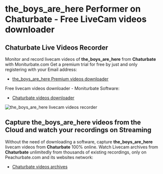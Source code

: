 # the_boys_are_here Performer on Chaturbate - Free LiveCam videos downloader

## Chaturbate Live Videos Recorder

Monitor and record livecam videos of **the_boys_are_here** from **Chaturbate** with Moniturbate.com
Get a premium trial for free by just and only registering with your Email address:
* [the_boys_are_here Premium videos downloader](https://moniturbate.com/request-demo-licence-key.html)

Free livecam videos downloader - Moniturbate Software:
* [Chaturbate videos downloader](https://moniturbate.com/moniturbate-download-software.html)

![the_boys_are_here livecam videos recorder](https://peachurnet.com/templates/moniturbate-software.png)


## Capture the_boys_are_here videos from the Cloud and watch your recordings on Streaming

Without the need of downloading a software, capture **the_boys_are_here** livecam videos from **Chaturbate** 100% online.
Watch Livecam archives from **Chaturbate** unlimitedly from thousands of existing recordings, only on Peachurbate.com and its websites network:
* [Chaturbate videos archives](https://peachurnet.com/)